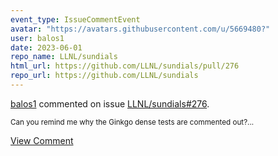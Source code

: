 ```yaml
---
event_type: IssueCommentEvent
avatar: "https://avatars.githubusercontent.com/u/5669480?"
user: balos1
date: 2023-06-01
repo_name: LLNL/sundials
html_url: https://github.com/LLNL/sundials/pull/276
repo_url: https://github.com/LLNL/sundials
---
```


<a href='https://github.com/balos1' target='_blank'>balos1</a> commented on issue <a href='https://github.com/LLNL/sundials/pull/276' target='_blank'>LLNL/sundials#276</a>.

<small>Can you remind me why the Ginkgo dense tests are commented out?...</small>

<a href='https://github.com/LLNL/sundials/pull/276' target='_blank'>View Comment</a>